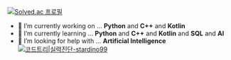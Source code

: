 [![Solved.ac 프로필](http://mazassumnida.wtf/api/v2/generate_badge?boj=stardino99)](https://solved.ac/stardino99)
- 🔭 I’m currently working on ... **Python** and **C++** and **Kotlin**
- 🌱 I’m currently learning ... **Python** and **C++** and **Kotlin** and **SQL** and **AI**
- 🤔 I’m looking for help with ... **Artificial Intelligence**
[![코드트리|실력진단-stardino99](https://banner.codetree.ai/v1/banner/stardino99)](https://www.codetree.ai/profiles/stardino99)
